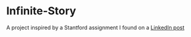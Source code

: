 # Infinite-Story
A project inspired by a Stantford assignment I found on a [LinkedIn post]([url](https://www.linkedin.com/posts/chris-piech-44b726a_stanford-chatgpt-activity-7196182000045576192-BAr9?utm_source=share&utm_medium=member_desktop))
